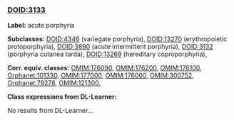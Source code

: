 
### [DOID:3133](http://purl.obolibrary.org/obo/DOID_3133)
**Label:** acute porphyria

**Subclasses:** [DOID:4346](http://purl.obolibrary.org/obo/DOID_4346) (variegate porphyria), [DOID:13270](http://purl.obolibrary.org/obo/DOID_13270) (erythropoietic protoporphyria), [DOID:3890](http://purl.obolibrary.org/obo/DOID_3890) (acute intermittent porphyria), [DOID:3132](http://purl.obolibrary.org/obo/DOID_3132) (porphyria cutanea tarda), [DOID:13269](http://purl.obolibrary.org/obo/DOID_13269) (hereditary coproporphyria), 

**Corr. equiv. classes:** [OMIM:176090](http://purl.obolibrary.org/obo/OMIM_176090), [OMIM:176200](http://purl.obolibrary.org/obo/OMIM_176200), [OMIM:176100](http://purl.obolibrary.org/obo/OMIM_176100), [Orphanet:101330](http://www.orpha.net/ORDO/Orphanet_101330), [OMIM:177000](http://purl.obolibrary.org/obo/OMIM_177000), [OMIM:176000](http://purl.obolibrary.org/obo/OMIM_176000), [OMIM:300752](http://purl.obolibrary.org/obo/OMIM_300752), [Orphanet:79278](http://www.orpha.net/ORDO/Orphanet_79278), [OMIM:121300](http://purl.obolibrary.org/obo/OMIM_121300), 

**Class expressions from DL-Learner:**

No results from DL-Learner...



